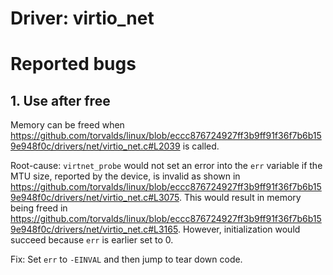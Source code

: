 # Driver: virtio_net

# Reported bugs

## 1. Use after free

Memory can be freed when https://github.com/torvalds/linux/blob/eccc876724927ff3b9ff91f36f7b6b159e948f0c/drivers/net/virtio_net.c#L2039 is called.

Root-cause:
`virtnet_probe` would not set an error into the `err` variable if the MTU size, reported by the device, is invalid as shown in https://github.com/torvalds/linux/blob/eccc876724927ff3b9ff91f36f7b6b159e948f0c/drivers/net/virtio_net.c#L3075. This would result in memory being freed in https://github.com/torvalds/linux/blob/eccc876724927ff3b9ff91f36f7b6b159e948f0c/drivers/net/virtio_net.c#L3165.
However, initialization would succeed because `err` is earlier set to 0.

Fix:
Set `err` to `-EINVAL` and then jump to tear down code.


